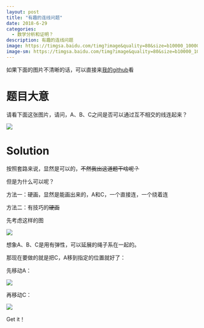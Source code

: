 ```yaml
---
layout: post
title: "有趣的连线问题"
date: 2018-6-29
categories:
  - 数学分析和证明？
description: 有趣的连线问题
image: https://timgsa.baidu.com/timg?image&quality=80&size=b10000_10000&sec=1530262072&di=1bf3774b5876ffab871ac43e75c738cc&src=http://pic34.photophoto.cn/20150301/0013025902356832_b.jpg
image-sm: https://timgsa.baidu.com/timg?image&quality=80&size=b10000_10000&sec=1530262072&di=1bf3774b5876ffab871ac43e75c738cc&src=http://pic34.photophoto.cn/20150301/0013025902356832_b.jpg
---
```


如果下面的图片不清晰的话，可以直接来[我的github](https://github.com/GaryStack/GaryStack.github.io/blob/master/_posts/2018-6-29-有趣的连线问题.markdown)看

# 题目大意

请看下面这张图片，请问，A、B、C之间是否可以通过互不相交的线连起来？

![](http://www.33iq.com/upload/15/08/01/_thumbs/big/14383847799270.png)

# Solution

按照套路来说，显然是可以的，~~不然我出这道题干啥呢？~~

但是为什么可以呢？

方法一：硬画，显然是能画出来的，A和C，一个直接连，一个绕着连

方法二：有技巧的~~硬画~~

先考虑这样的图

![](http://www.33iq.com/upload/15/08/01/_thumbs/14383848337334.png)

想象A、B、C是用有弹性，可以延展的绳子系在一起的。

那现在要做的就是把C，A移到指定的位置就好了：

先移动A：

![](http://www.33iq.com/upload/15/08/01/_thumbs/14383848534974.png)

再移动C：

![](http://www.33iq.com/upload/15/08/01/_thumbs/14383848926976.png)

Get it！

